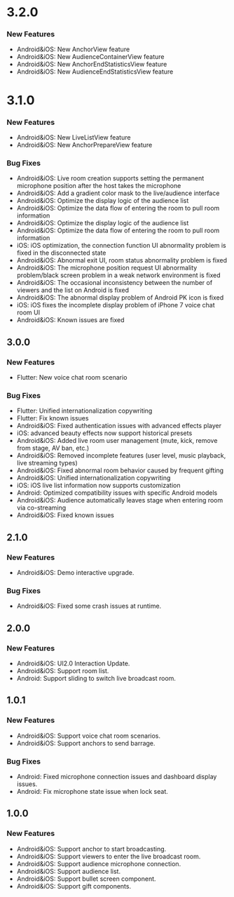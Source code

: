 # 3.2.0
### New Features
- Android&iOS: New AnchorView feature
- Android&iOS: New AudienceContainerView feature
- Android&iOS: New AnchorEndStatisticsView feature
- Android&iOS: New AudienceEndStatisticsView feature

# 3.1.0
### New Features
- Android&iOS: New LiveListView feature
- Android&iOS: New AnchorPrepareView feature

### Bug Fixes
- Android&iOS: Live room creation supports setting the permanent microphone position after the host takes the microphone 
- Android&iOS: Add a gradient color mask to the live/audience interface
- Android&iOS: Optimize the display logic of the audience list
- Android&iOS: Optimize the data flow of entering the room to pull room information
- Android&iOS: Optimize the display logic of the audience list
- Android&iOS: Optimize the data flow of entering the room to pull room information
- iOS: iOS optimization, the connection function UI abnormality problem is fixed in the disconnected state
- Android&iOS: Abnormal exit UI, room status abnormality problem is fixed
- Android&iOS: The microphone position request UI abnormality problem/black screen problem in a weak network environment is fixed
- Android&iOS: The occasional inconsistency between the number of viewers and the list on Android is fixed
- Android&iOS: The abnormal display problem of Android PK icon is fixed
- iOS: iOS fixes the incomplete display problem of iPhone 7 voice chat room UI
- Android&iOS: Known issues are fixed

## 3.0.0
### New Features
- Flutter: New voice chat room scenario

### Bug Fixes
- Flutter: Unified internationalization copywriting
- Flutter: Fix known issues
- Android&iOS: Fixed authentication issues with advanced effects player
- iOS: advanced beauty effects now support historical presets
- Android&iOS: Added live room user management (mute, kick, remove from stage, AV ban, etc.)
- Android&iOS: Removed incomplete features (user level, music playback, live streaming types)
- Android&iOS: Fixed abnormal room behavior caused by frequent gifting
- Android&iOS: Unified internationalization copywriting
- iOS: iOS live list information now supports customization
- Android: Optimized compatibility issues with specific Android models
- Android&iOS: Audience automatically leaves stage when entering room via co-streaming
- Android&iOS: Fixed known issues

## 2.1.0
### New Features
- Android&iOS: Demo interactive upgrade.
### Bug Fixes
- Android&iOS: Fixed some crash issues at runtime.

## 2.0.0
### New Features
- Android&iOS: UI2.0 Interaction Update.
- Android&iOS: Support room list.
- Android: Support sliding to switch live broadcast room.

## 1.0.1
### New Features
- Android&iOS: Support voice chat room scenarios.
- Android&iOS: Support anchors to send barrage.
### Bug Fixes
- Android: Fixed microphone connection issues and dashboard display issues.
- Android: Fix microphone state issue when lock seat.

## 1.0.0
### New Features
- Android&iOS: Support anchor to start broadcasting.
- Android&iOS: Support viewers to enter the live broadcast room.
- Android&iOS: Support audience microphone connection.
- Android&iOS: Support audience list.
- Android&iOS: Support bullet screen component.
- Android&iOS: Support gift components.